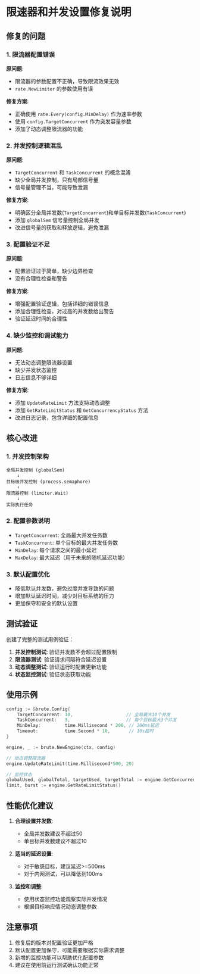 # 限速器和并发设置修复说明

## 修复的问题

### 1. 限流器配置错误
**原问题**: 
- 限流器的参数配置不正确，导致限流效果无效
- `rate.NewLimiter` 的参数使用有误

**修复方案**:
- 正确使用 `rate.Every(config.MinDelay)` 作为速率参数
- 使用 `config.TargetConcurrent` 作为突发容量参数
- 添加了动态调整限流器的功能

### 2. 并发控制逻辑混乱
**原问题**:
- `TargetConcurrent` 和 `TaskConcurrent` 的概念混淆
- 缺少全局并发控制，只有局部信号量
- 信号量管理不当，可能导致泄漏

**修复方案**:
- 明确区分全局并发数(`TargetConcurrent`)和单目标并发数(`TaskConcurrent`)
- 添加 `globalSem` 信号量控制全局并发
- 改进信号量的获取和释放逻辑，避免泄漏

### 3. 配置验证不足
**原问题**:
- 配置验证过于简单，缺少边界检查
- 没有合理性检查和警告

**修复方案**:
- 增强配置验证逻辑，包括详细的错误信息
- 添加合理性检查，对过高的并发数给出警告
- 验证延迟时间的合理性

### 4. 缺少监控和调试能力
**原问题**:
- 无法动态调整限流器设置
- 缺少并发状态监控
- 日志信息不够详细

**修复方案**:
- 添加 `UpdateRateLimit` 方法支持动态调整
- 添加 `GetRateLimitStatus` 和 `GetConcurrencyStatus` 方法
- 改进日志记录，包含详细的配置信息

## 核心改进

### 1. 并发控制架构
```
全局并发控制 (globalSem) 
    ↓
目标级并发控制 (process.semaphore)
    ↓
限流器控制 (limiter.Wait)
    ↓
实际执行任务
```

### 2. 配置参数说明
- `TargetConcurrent`: 全局最大并发任务数
- `TaskConcurrent`: 单个目标的最大并发任务数  
- `MinDelay`: 每个请求之间的最小延迟
- `MaxDelay`: 最大延迟（用于未来的随机延迟功能）

### 3. 默认配置优化
- 降低默认并发数，避免过度并发导致的问题
- 增加默认延迟时间，减少对目标系统的压力
- 更加保守和安全的默认设置

## 测试验证

创建了完整的测试用例验证：
1. **并发控制测试**: 验证并发数不会超过配置限制
2. **限流器测试**: 验证请求间隔符合延迟设置
3. **动态调整测试**: 验证运行时配置更新功能
4. **状态监控测试**: 验证状态获取功能

## 使用示例

```go
config := &brute.Config{
    TargetConcurrent: 10,                    // 全局最大10个并发
    TaskConcurrent:   3,                     // 每个目标最大3个并发
    MinDelay:         time.Millisecond * 200, // 200ms延迟
    Timeout:          time.Second * 10,       // 10s超时
}

engine, _ := brute.NewEngine(ctx, config)

// 动态调整限流器
engine.UpdateRateLimit(time.Millisecond*500, 20)

// 监控状态
globalUsed, globalTotal, targetUsed, targetTotal := engine.GetConcurrencyStatus()
limit, burst := engine.GetRateLimitStatus()
```

## 性能优化建议

1. **合理设置并发数**: 
   - 全局并发数建议不超过50
   - 单目标并发数建议不超过10

2. **适当的延迟设置**:
   - 对于敏感目标，建议延迟>=500ms
   - 对于内网测试，可以降低到100ms

3. **监控和调整**:
   - 使用状态监控功能观察实际并发情况
   - 根据目标响应情况动态调整参数

## 注意事项

1. 修复后的版本对配置验证更加严格
2. 默认配置更加保守，可能需要根据实际需求调整
3. 新增的监控功能可以帮助优化配置参数
4. 建议在使用前运行测试确认功能正常

